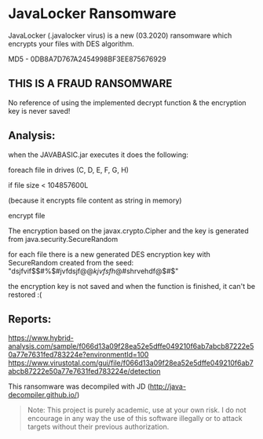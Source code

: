 # JavaLocker Ransomware
JavaLocker (.javalocker virus) is a new (03.2020) ransomware which encrypts your files with DES algorithm.

MD5 - 0DB8A7D767A2454998BF3EE875676929

## THIS IS A FRAUD RANSOMWARE
No reference of using the implemented decrypt function & the encryption key is never saved!

## Analysis:
when the JAVABASIC.jar executes it does the following:

foreach file in drives (C, D, E, F, G, H)

if file size < 104857600L 

(because it encrypts file content as string in memory)

encrypt file
        
The encryption based on the javax.crypto.Cipher and the key is generated from java.security.SecureRandom

for each file there is a new generated DES encryption key with SecureRandom created from the seed: "dsjfvif$$#%$#jvfdsjf@$@kjvfsfh@$#shrvehdf@$#$"

the encryption key is not saved and when the function is finished, it can't be restored :(

## Reports:
https://www.hybrid-analysis.com/sample/f066d13a09f28ea52e5dffe049210f6ab7abcb87222e50a77e7631fed783224e?environmentId=100
https://www.virustotal.com/gui/file/f066d13a09f28ea52e5dffe049210f6ab7abcb87222e50a77e7631fed783224e/detection

This ransomware was decompiled with JD (http://java-decompiler.github.io/)

> Note: This project is purely academic, use at your own risk. I do not encourage in any way the use of this software illegally or to attack targets without their previous authorization.
